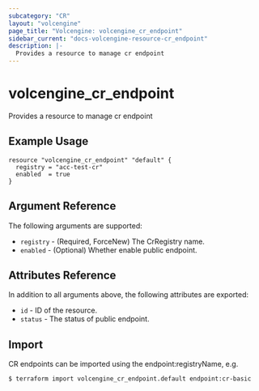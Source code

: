```yaml
---
subcategory: "CR"
layout: "volcengine"
page_title: "Volcengine: volcengine_cr_endpoint"
sidebar_current: "docs-volcengine-resource-cr_endpoint"
description: |-
  Provides a resource to manage cr endpoint
---
```

# volcengine_cr_endpoint
Provides a resource to manage cr endpoint
## Example Usage
```hcl
resource "volcengine_cr_endpoint" "default" {
  registry = "acc-test-cr"
  enabled  = true
}
```
## Argument Reference
The following arguments are supported:
* `registry` - (Required, ForceNew) The CrRegistry name.
* `enabled` - (Optional) Whether enable public endpoint.

## Attributes Reference
In addition to all arguments above, the following attributes are exported:
* `id` - ID of the resource.
* `status` - The status of public endpoint.


## Import
CR endpoints can be imported using the endpoint:registryName, e.g.
```
$ terraform import volcengine_cr_endpoint.default endpoint:cr-basic
```

